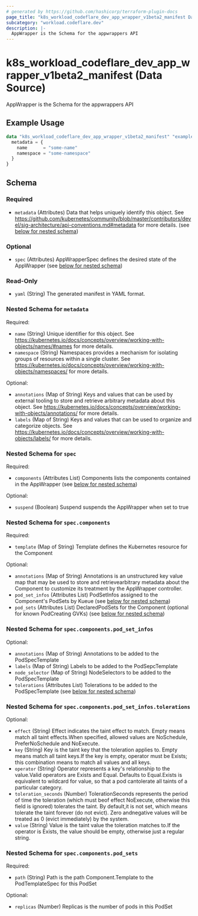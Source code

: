 ```yaml
---
# generated by https://github.com/hashicorp/terraform-plugin-docs
page_title: "k8s_workload_codeflare_dev_app_wrapper_v1beta2_manifest Data Source - terraform-provider-k8s"
subcategory: "workload.codeflare.dev"
description: |-
  AppWrapper is the Schema for the appwrappers API
---
```


# k8s_workload_codeflare_dev_app_wrapper_v1beta2_manifest (Data Source)

AppWrapper is the Schema for the appwrappers API

## Example Usage

```terraform
data "k8s_workload_codeflare_dev_app_wrapper_v1beta2_manifest" "example" {
  metadata = {
    name      = "some-name"
    namespace = "some-namespace"
  }
}
```

<!-- schema generated by tfplugindocs -->
## Schema

### Required

- `metadata` (Attributes) Data that helps uniquely identify this object. See https://github.com/kubernetes/community/blob/master/contributors/devel/sig-architecture/api-conventions.md#metadata for more details. (see [below for nested schema](#nestedatt--metadata))

### Optional

- `spec` (Attributes) AppWrapperSpec defines the desired state of the AppWrapper (see [below for nested schema](#nestedatt--spec))

### Read-Only

- `yaml` (String) The generated manifest in YAML format.

<a id="nestedatt--metadata"></a>
### Nested Schema for `metadata`

Required:

- `name` (String) Unique identifier for this object. See https://kubernetes.io/docs/concepts/overview/working-with-objects/names/#names for more details.
- `namespace` (String) Namespaces provides a mechanism for isolating groups of resources within a single cluster. See https://kubernetes.io/docs/concepts/overview/working-with-objects/namespaces/ for more details.

Optional:

- `annotations` (Map of String) Keys and values that can be used by external tooling to store and retrieve arbitrary metadata about this object. See https://kubernetes.io/docs/concepts/overview/working-with-objects/annotations/ for more details.
- `labels` (Map of String) Keys and values that can be used to organize and categorize objects. See https://kubernetes.io/docs/concepts/overview/working-with-objects/labels/ for more details.


<a id="nestedatt--spec"></a>
### Nested Schema for `spec`

Required:

- `components` (Attributes List) Components lists the components contained in the AppWrapper (see [below for nested schema](#nestedatt--spec--components))

Optional:

- `suspend` (Boolean) Suspend suspends the AppWrapper when set to true

<a id="nestedatt--spec--components"></a>
### Nested Schema for `spec.components`

Required:

- `template` (Map of String) Template defines the Kubernetes resource for the Component

Optional:

- `annotations` (Map of String) Annotations is an unstructured key value map that may be used to store and retrievearbitrary metadata about the Component to customize its treatment by the AppWrapper controller.
- `pod_set_infos` (Attributes List) PodSetInfos assigned to the Component's PodSets by Kueue (see [below for nested schema](#nestedatt--spec--components--pod_set_infos))
- `pod_sets` (Attributes List) DeclaredPodSets for the Component (optional for known PodCreating GVKs) (see [below for nested schema](#nestedatt--spec--components--pod_sets))

<a id="nestedatt--spec--components--pod_set_infos"></a>
### Nested Schema for `spec.components.pod_set_infos`

Optional:

- `annotations` (Map of String) Annotations to be added to the PodSpecTemplate
- `labels` (Map of String) Labels to be added to the PodSepcTemplate
- `node_selector` (Map of String) NodeSelectors to be added to the PodSpecTemplate
- `tolerations` (Attributes List) Tolerations to be added to the PodSpecTemplate (see [below for nested schema](#nestedatt--spec--components--pod_set_infos--tolerations))

<a id="nestedatt--spec--components--pod_set_infos--tolerations"></a>
### Nested Schema for `spec.components.pod_set_infos.tolerations`

Optional:

- `effect` (String) Effect indicates the taint effect to match. Empty means match all taint effects.When specified, allowed values are NoSchedule, PreferNoSchedule and NoExecute.
- `key` (String) Key is the taint key that the toleration applies to. Empty means match all taint keys.If the key is empty, operator must be Exists; this combination means to match all values and all keys.
- `operator` (String) Operator represents a key's relationship to the value.Valid operators are Exists and Equal. Defaults to Equal.Exists is equivalent to wildcard for value, so that a pod cantolerate all taints of a particular category.
- `toleration_seconds` (Number) TolerationSeconds represents the period of time the toleration (which must beof effect NoExecute, otherwise this field is ignored) tolerates the taint. By default,it is not set, which means tolerate the taint forever (do not evict). Zero andnegative values will be treated as 0 (evict immediately) by the system.
- `value` (String) Value is the taint value the toleration matches to.If the operator is Exists, the value should be empty, otherwise just a regular string.



<a id="nestedatt--spec--components--pod_sets"></a>
### Nested Schema for `spec.components.pod_sets`

Required:

- `path` (String) Path is the path Component.Template to the PodTemplateSpec for this PodSet

Optional:

- `replicas` (Number) Replicas is the number of pods in this PodSet
